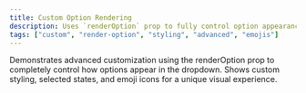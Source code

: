 ```yaml
---
title: Custom Option Rendering
description: Uses `renderOption` prop to fully control option appearance with custom styling.
tags: ["custom", "render-option", "styling", "advanced", "emojis"]
---
```


Demonstrates advanced customization using the renderOption prop to completely control how options appear in the dropdown. Shows custom styling, selected states, and emoji icons for a unique visual experience.
